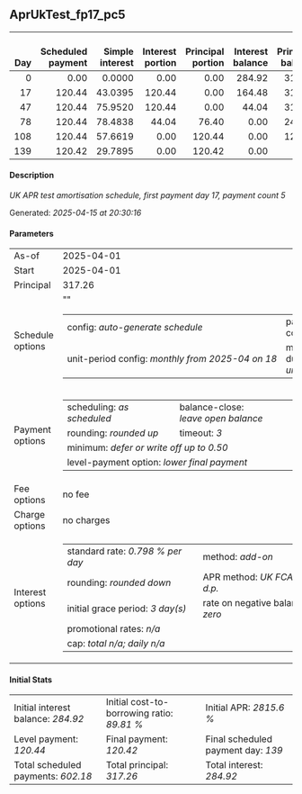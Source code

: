 <h2>AprUkTest_fp17_pc5</h2>
<table>
    <thead style="vertical-align: bottom;">
        <th style="text-align: right;">Day</th>
        <th style="text-align: right;">Scheduled payment</th>
        <th style="text-align: right;">Simple interest</th>
        <th style="text-align: right;">Interest portion</th>
        <th style="text-align: right;">Principal portion</th>
        <th style="text-align: right;">Interest balance</th>
        <th style="text-align: right;">Principal balance</th>
        <th style="text-align: right;">Total simple interest</th>
        <th style="text-align: right;">Total interest</th>
        <th style="text-align: right;">Total principal</th>
    </thead>
    <tr style="text-align: right;">
        <td class="ci00">0</td>
        <td class="ci01" style="white-space: nowrap;">0.00</td>
        <td class="ci02">0.0000</td>
        <td class="ci03">0.00</td>
        <td class="ci04">0.00</td>
        <td class="ci05">284.92</td>
        <td class="ci06">317.26</td>
        <td class="ci07">0.0000</td>
        <td class="ci08">0.00</td>
        <td class="ci09">0.00</td>
    </tr>
    <tr style="text-align: right;">
        <td class="ci00">17</td>
        <td class="ci01" style="white-space: nowrap;">120.44</td>
        <td class="ci02">43.0395</td>
        <td class="ci03">120.44</td>
        <td class="ci04">0.00</td>
        <td class="ci05">164.48</td>
        <td class="ci06">317.26</td>
        <td class="ci07">43.0395</td>
        <td class="ci08">120.44</td>
        <td class="ci09">0.00</td>
    </tr>
    <tr style="text-align: right;">
        <td class="ci00">47</td>
        <td class="ci01" style="white-space: nowrap;">120.44</td>
        <td class="ci02">75.9520</td>
        <td class="ci03">120.44</td>
        <td class="ci04">0.00</td>
        <td class="ci05">44.04</td>
        <td class="ci06">317.26</td>
        <td class="ci07">118.9915</td>
        <td class="ci08">240.88</td>
        <td class="ci09">0.00</td>
    </tr>
    <tr style="text-align: right;">
        <td class="ci00">78</td>
        <td class="ci01" style="white-space: nowrap;">120.44</td>
        <td class="ci02">78.4838</td>
        <td class="ci03">44.04</td>
        <td class="ci04">76.40</td>
        <td class="ci05">0.00</td>
        <td class="ci06">240.86</td>
        <td class="ci07">197.4753</td>
        <td class="ci08">284.92</td>
        <td class="ci09">76.40</td>
    </tr>
    <tr style="text-align: right;">
        <td class="ci00">108</td>
        <td class="ci01" style="white-space: nowrap;">120.44</td>
        <td class="ci02">57.6619</td>
        <td class="ci03">0.00</td>
        <td class="ci04">120.44</td>
        <td class="ci05">0.00</td>
        <td class="ci06">120.42</td>
        <td class="ci07">255.1372</td>
        <td class="ci08">284.92</td>
        <td class="ci09">196.84</td>
    </tr>
    <tr style="text-align: right;">
        <td class="ci00">139</td>
        <td class="ci01" style="white-space: nowrap;">120.42</td>
        <td class="ci02">29.7895</td>
        <td class="ci03">0.00</td>
        <td class="ci04">120.42</td>
        <td class="ci05">0.00</td>
        <td class="ci06">0.00</td>
        <td class="ci07">284.9267</td>
        <td class="ci08">284.92</td>
        <td class="ci09">317.26</td>
    </tr>
</table>
<h4>Description</h4>
<p><i>UK APR test amortisation schedule, first payment day 17, payment count 5</i></p>
<p>Generated: <i>2025-04-15 at 20:30:16</i></p>
<h4>Parameters</h4>
<table>
    <tr>
        <td>As-of</td>
        <td>2025-04-01</td>
    </tr>
    <tr>
        <td>Start</td>
        <td>2025-04-01</td>
    </tr>
    <tr>
        <td>Principal</td>
        <td>317.26</td>
    </tr>
    <tr>
        <td>Schedule options</td>
        <td>
            <table>
                <tr>
                    <td>config: <i>auto-generate schedule</i></td>
                    <td>payment count: <i>5</i></td>
                </tr>
                <tr>
                    <td style="white-space: nowrap;">unit-period config: <i>monthly from 2025-04 on 18</i></td>""
                    <td>max duration: <i>unlimited</i></td>
                </tr>
            </table>
        </td>
    </tr>
    <tr>
        <td>Payment options</td>
        <td>
            <table>
                <tr>
                    <td>scheduling: <i>as scheduled</i></td>
                    <td>balance-close: <i>leave&nbsp;open&nbsp;balance</i></td>
                </tr>
                <tr>
                    <td>rounding: <i>rounded up</i></td>
                    <td>timeout: <i>3</i></td>
                </tr>
                <tr>
                    <td colspan='2'>minimum: <i>defer&nbsp;or&nbsp;write&nbsp;off&nbsp;up&nbsp;to&nbsp;0.50</i></td>
                </tr>
                <tr>
                    <td colspan='2'>level-payment option: <i>lower&nbsp;final&nbsp;payment</i></td>
                </tr>
            </table>
        </td>
    </tr>
    <tr>
        <td>Fee options</td>
        <td>no fee
        </td>
    </tr>
    <tr>
        <td>Charge options</td>
        <td>no charges
        </td>
    </tr>
    <tr>
        <td>Interest options</td>
        <td>
            <table>
                <tr>
                    <td>standard rate: <i>0.798 % per day</i></td>
                    <td>method: <i>add-on</i></td>
                </tr>
                <tr>
                    <td>rounding: <i>rounded down</i></td>
                    <td>APR method: <i>UK FCA to 1 d.p.</i></td>
                </tr>
                <tr>
                    <td>initial grace period: <i>3 day(s)</i></td>
                    <td>rate on negative balance: <i>zero</i></td>
                </tr>
                <tr>
                    <td colspan="2">promotional rates: <i><i>n/a</i></i></td>
                </tr>
                <tr>
                    <td colspan="2">cap: <i>total <i>n/a</i>; daily <i>n/a</i></td>
                </tr>
            </table>
        </td>
    </tr>
</table>
<h4>Initial Stats</h4>
<table>
    <tr>
        <td>Initial interest balance: <i>284.92</i></td>
        <td>Initial cost-to-borrowing ratio: <i>89.81 %</i></td>
        <td>Initial APR: <i>2815.6 %</i></td>
    </tr>
    <tr>
        <td>Level payment: <i>120.44</i></td>
        <td>Final payment: <i>120.42</i></td>
        <td>Final scheduled payment day: <i>139</i></td>
    </tr>
    <tr>
        <td>Total scheduled payments: <i>602.18</i></td>
        <td>Total principal: <i>317.26</i></td>
        <td>Total interest: <i>284.92</i></td>
    </tr>
</table>

